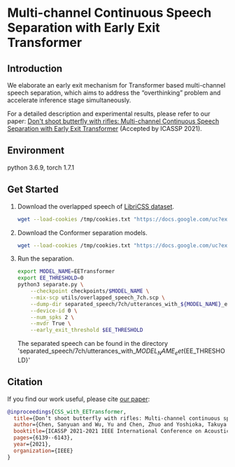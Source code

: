 # Multi-channel Continuous Speech Separation with Early Exit Transformer

## Introduction

We elaborate an early exit mechanism for Transformer based multi-channel speech separation, which aims to address the “overthinking” problem and accelerate inference stage simultaneously.

For a detailed description and experimental results, please refer to our paper: [Don't shoot butterfly with rifles: Multi-channel Continuous Speech Separation with Early Exit Transformer](https://arxiv.org/abs/2010.12180) (Accepted by ICASSP 2021).

## Environment
python 3.6.9, torch 1.7.1

## Get Started
1. Download the overlapped speech of [LibriCSS dataset](https://github.com/chenzhuo1011/libri_css).

    ```bash
    wget --load-cookies /tmp/cookies.txt "https://docs.google.com/uc?export=download&confirm=$(wget --quiet --save-cookies /tmp/cookies.txt --keep-session-cookies --no-check-certificate 'https://docs.google.com/uc?export=download&id=1PdloA-V8HGxkRu9MnT35_civpc3YXJsT' -O- | sed -rn 's/.*confirm=([0-9A-Za-z_]+).*/\1\n/p')&id=1PdloA-V8HGxkRu9MnT35_civpc3YXJsT" -O overlapped_speech.zip && rm -rf /tmp/cookies.txt && unzip overlapped_speech.zip && rm overlapped_speech.zip
   ```

2. Download the Conformer separation models.

    ```bash
    wget --load-cookies /tmp/cookies.txt "https://docs.google.com/uc?export=download&confirm=$(wget --quiet --save-cookies /tmp/cookies.txt --keep-session-cookies --no-check-certificate 'https://docs.google.com/uc?export=download&id=1bK_0jj4yQjCJUOX-Bd8x_1PJNQL8UvfZ' -O- | sed -rn 's/.*confirm=([0-9A-Za-z_]+).*/\1\n/p')&id=1bK_0jj4yQjCJUOX-Bd8x_1PJNQL8UvfZ" -O checkpoints.zip && rm -rf /tmp/cookies.txt && unzip checkpoints.zip && rm checkpoints.zip
    ```

3. Run the separation.
    
    ```bash
    export MODEL_NAME=EETransformer
    export EE_THRESHOLD=0
    python3 separate.py \
        --checkpoint checkpoints/$MODEL_NAME \
        --mix-scp utils/overlapped_speech_7ch.scp \
        --dump-dir separated_speech/7ch/utterances_with_${MODEL_NAME}_eet${EE_THRESHOLD} \
        --device-id 0 \
        --num_spks 2 \
        --mvdr True \
        --early_exit_threshold $EE_THRESHOLD
    ```
    
    The separated speech can be found in the directory 'separated_speech/7ch/utterances_with_${MODEL_NAME}_eet${EE_THRESHOLD}'

## Citation
If you find our work useful, please cite [our paper](https://arxiv.org/abs/2010.12180):
```bibtex
@inproceedings{CSS_with_EETransformer,
  title={Don’t shoot butterfly with rifles: Multi-channel continuous speech separation with early exit transformer},
  author={Chen, Sanyuan and Wu, Yu and Chen, Zhuo and Yoshioka, Takuya and Liu, Shujie and Li, Jinyu and Yu, Xiangzhan},
  booktitle={ICASSP 2021-2021 IEEE International Conference on Acoustics, Speech and Signal Processing (ICASSP)},
  pages={6139--6143},
  year={2021},
  organization={IEEE}
}
```
